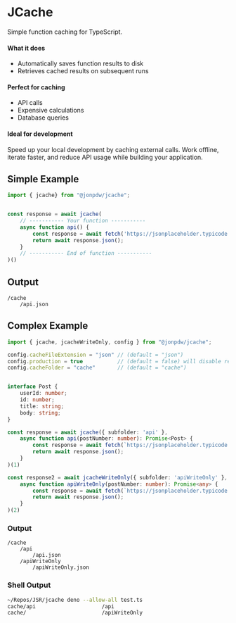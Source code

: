 # JCache

Simple function caching for TypeScript.

#### What it does
- Automatically saves function results to disk
- Retrieves cached results on subsequent runs

#### Perfect for caching
- API calls
- Expensive calculations
- Database queries

#### Ideal for development
Speed up your local development by caching external calls. Work offline, iterate faster, and reduce API usage while building your application.


## Simple Example


```ts
import { jcache} from "@jonpdw/jcache";


const response = await jcache(
    // ----------- Your function -----------
    async function api() {
        const response = await fetch('https://jsonplaceholder.typicode.com/posts/1');
        return await response.json();
    }
    // ----------- End of function -----------
)()

```

## Output
```
/cache
    /api.json
```

## Complex Example


```ts
import { jcache, jcacheWriteOnly, config } from "@jonpdw/jcache";

config.cacheFileExtension = "json" // (default = "json")
config.production = true           // (default = false) will disable read or write to the cache
config.cacheFolder = "cache"       // (default = "cache")


interface Post {
    userId: number;
    id: number;
    title: string;
    body: string;
}

const response = await jcache({ subfolder: 'api' },
    async function api(postNumber: number): Promise<Post> {
        const response = await fetch(`https://jsonplaceholder.typicode.com/posts/${postNumber}`);
        return await response.json();
    }
)(1)

const response2 = await jcacheWriteOnly({ subfolder: 'apiWriteOnly' },
    async function apiWriteOnly(postNumber: number): Promise<any> {
        const response = await fetch(`https://jsonplaceholder.typicode.com/posts/${postNumber}`);
        return await response.json();
    }
)(2)
```

### Output
```
/cache
    /api
        /api.json
    /apiWriteOnly
        /apiWriteOnly.json
```

### Shell Output
```bash
~/Repos/JSR/jcache deno --allow-all test.ts   
cache/api                     /api                                                         : 0.1s     
cache/                        /apiWriteOnly                                                : 0.1s  
```










